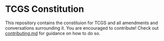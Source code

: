 # TCGS Constitution

This repository contains the constituion for TCGS and all amendments and conversations surrounding it. You are encouraged to contribute! Check out [contributing.md](https://github.com/motherlymuppet/TCGS-Constitution/blob/master/CONTRIBUTING.md) for guidance on how to do so.
